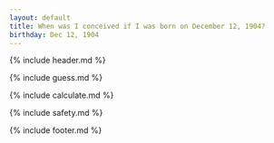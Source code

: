 ```yaml
---
layout: default
title: When was I conceived if I was born on December 12, 1904?
birthday: Dec 12, 1904
---
```


{% include header.md %}

{% include guess.md %}

{% include calculate.md %}

{% include safety.md %}

{% include footer.md %}



